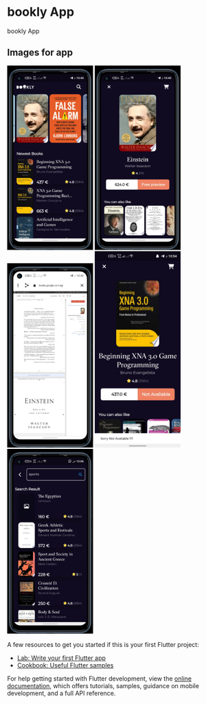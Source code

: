 # bookly App

bookly App

## Images for app

<p float="left">
  <img src="https://github.com/EslamFares/booklyApp/blob/master/img_from_app/1.jpg" width="200" />
  <img src="https://github.com/EslamFares/booklyApp/blob/master/img_from_app/2.jpg" width="200" />
  <img src="https://github.com/EslamFares/booklyApp/blob/master/img_from_app/3.jpg" width="200" />
  <img src="https://github.com/EslamFares/booklyApp/blob/master/img_from_app/4.jpg" width="200" />
  <img src="https://github.com/EslamFares/booklyApp/blob/master/img_from_app/5.jpg" width="200" />

</p>

A few resources to get you started if this is your first Flutter project:

- [Lab: Write your first Flutter app](https://docs.flutter.dev/get-started/codelab)
- [Cookbook: Useful Flutter samples](https://docs.flutter.dev/cookbook)

For help getting started with Flutter development, view the
[online documentation](https://docs.flutter.dev/), which offers tutorials,
samples, guidance on mobile development, and a full API reference.
